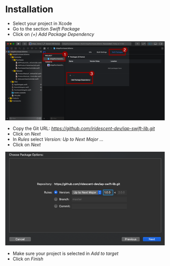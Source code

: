 # Installation

* Select your project in Xcode
* Go to the section *Swift Package*
* Click on *(+) Add Package Dependency*

<p align="center">
<img src="img/ScreenshotInstallation.png" title="ScreenshotInstallation">
</p>

* Copy the Git URL: *https://github.com/iridescent-dev/iap-swift-lib.git*
* Click on *Next*
* In *Rules* select *Version: Up to Next Major ...*
* Click on *Next*

<p align="center">
<img src="img/ScreenshotInstallation2.png" title="ScreenshotInstallation2">
</p>

* Make sure your project is selected in *Add to target*
* Click on *Finish*
